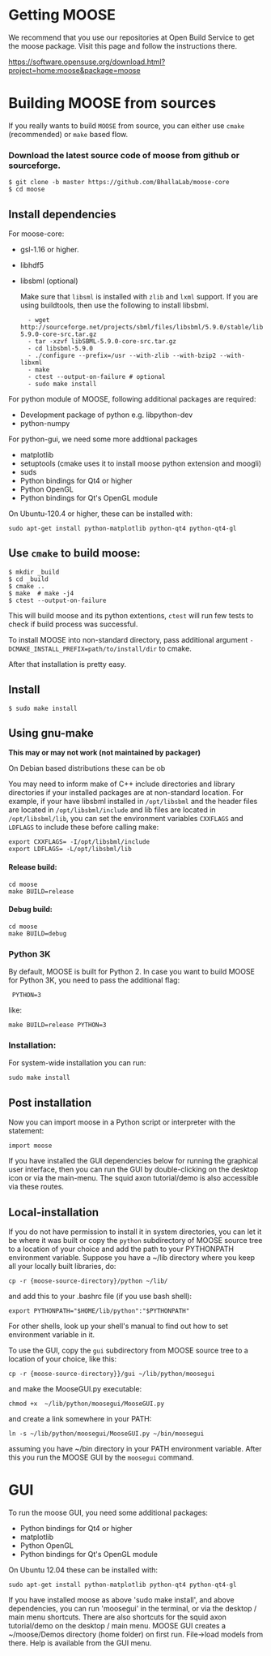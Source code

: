 # Getting MOOSE 

We recommend that you use our repositories at Open Build Service to get the moose package. 
Visit this page and follow the instructions there. 

https://software.opensuse.org/download.html?project=home:moose&package=moose
   
# Building MOOSE from sources

If you really wants to build `MOOSE` from source, you can either use `cmake` (recommended) 
or `make` based flow.


### Download the latest source code of moose from github or sourceforge.

    $ git clone -b master https://github.com/BhallaLab/moose-core
    $ cd moose

## Install dependencies

For moose-core:

- gsl-1.16 or higher.
- libhdf5 
- libsbml (optional)

    Make sure that `libsml` is installed with `zlib` and `lxml` support.
    If you are using buildtools, then use the following to install libsbml.

        - wget http://sourceforge.net/projects/sbml/files/libsbml/5.9.0/stable/libSBML-5.9.0-core-src.tar.gz
        - tar -xzvf libSBML-5.9.0-core-src.tar.gz 
        - cd libsbml-5.9.0 
        - ./configure --prefix=/usr --with-zlib --with-bzip2 --with-libxml 
        - make 
        - ctest --output-on-failure # optional
        - sudo make install 

For python module of MOOSE, following additional packages are required:

- Development package of python e.g. libpython-dev 
- python-numpy 

For python-gui, we need some more addtional packages
    
- matplotlib
- setuptools  (cmake uses it to install moose python extension and moogli)
- suds 
- Python bindings for Qt4 or higher
- Python OpenGL
- Python bindings for Qt's OpenGL module

On Ubuntu-120.4 or higher, these can be installed with:
    
    sudo apt-get install python-matplotlib python-qt4 python-qt4-gl 

## Use `cmake` to build moose:

    $ mkdir _build
    $ cd _build 
    $ cmake ..
    $ make  # make -j4
    $ ctest --output-on-failure

This will build moose and its python extentions, `ctest` will run few tests to
check if build process was successful.

To install MOOSE into non-standard directory, pass additional argument
`-DCMAKE_INSTALL_PREFIX=path/to/install/dir` to cmake.

After that installation is pretty easy.

## Install

    $ sudo make install


##  Using gnu-make

__This may or may not work (not maintained by packager)__

 On Debian based distributions these can be ob  


You may need to inform make of C++ include directories and library directories
if your installed packages are at non-standard location. For example, if your
have libsbml installed in `/opt/libsbml` and the header files are located in
`/opt/libsbml/include` and lib files are located in `/opt/libsbml/lib`, you can
set the environment variables `CXXFLAGS` and `LDFLAGS` to include these before
calling make:

```
export CXXFLAGS= -I/opt/libsbml/include
export LDFLAGS= -L/opt/libsbml/lib
```

  
#### Release build:

```
cd moose
make BUILD=release
```

#### Debug build:

```
cd moose
make BUILD=debug
```

### Python 3K

By default, MOOSE is built for Python 2. In case you want to build MOOSE for
Python 3K, you need to pass the additional flag:

```
 PYTHON=3
 ```

like:
     
```
make BUILD=release PYTHON=3
```


### Installation:

For system-wide installation you can run:

```
sudo make install
```

## Post installation 

Now you can import moose in a Python script or interpreter with the statement:

```
import moose
```
     
If you have installed the GUI dependencies below for running the graphical user
interface, then you can run the GUI by double-clicking on the desktop icon or
via the main-menu.  The squid axon tutorial/demo is also accessible via these
routes.


## Local-installation

If you do not have permission to install it in system directories, you can let
it be where it was built or copy the `python` subdirectory of MOOSE source tree
to a location of your choice and add the path to your PYTHONPATH environment
variable. Suppose you have a ~/lib directory where you keep all your locally
built libraries, do:

    cp -r {moose-source-directory}/python ~/lib/
 
and add this to your .bashrc file (if you use bash shell):

    export PYTHONPATH="$HOME/lib/python":"$PYTHONPATH"

For other shells, look up your shell's manual to find out how to set environment
variable in it.

To use the GUI, copy the `gui` subdirectory from MOOSE source tree to a
location of your choice, like this:

    cp -r {moose-source-directory}}/gui ~/lib/python/moosegui

and make the MooseGUI.py executable:

    chmod +x  ~/lib/python/moosegui/MooseGUI.py

and create a link somewhere in your PATH:

    ln -s ~/lib/python/moosegui/MooseGUI.py ~/bin/moosegui

assuming you have ~/bin directory in your PATH environment variable. After this
you run the MOOSE GUI by the `moosegui` command.


# GUI 

To run the moose GUI, you need some additional packages:

- Python bindings for Qt4 or higher
- matplotlib
- Python OpenGL
- Python bindings for Qt's OpenGL module

On Ubuntu 12.04 these can be installed with:

    sudo apt-get install python-matplotlib python-qt4 python-qt4-gl 

If you have installed moose as above 'sudo make install', and above
dependencies, you can run 'moosegui' in the terminal, or via the desktop / main
menu shortcuts.  There are also shortcuts for the squid axon tutorial/demo on
the desktop / main menu.  MOOSE GUI creates a ~/moose/Demos directory (home
folder) on first run.  File->load models from there. Help is available from the
GUI menu.
